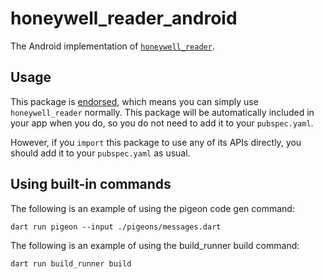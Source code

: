 # honeywell_reader_android

The Android implementation of [`honeywell_reader`][1].

## Usage

This package is [endorsed][2], which means you can simply use `honeywell_reader`
normally. This package will be automatically included in your app when you do,
so you do not need to add it to your `pubspec.yaml`.

However, if you `import` this package to use any of its APIs directly, you
should add it to your `pubspec.yaml` as usual.

## Using built-in commands

The following is an example of using the pigeon code gen command:

`dart run pigeon --input ./pigeons/messages.dart`

The following is an example of using the build_runner build command:

`dart run build_runner build`

[1]: https://pub.dev/packages/honeywell_reader

[2]: https://flutter.dev/to/endorsed-federated-plugin